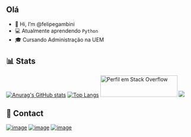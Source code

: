 ## Olá

- 👋 Hi, I’m @felipegambini
- 💻 Atualmente aprendendo `Python`
- 🎓 Cursando Administração na UEM

## 📊 Stats
[![Anurag's GitHub stats](https://github-readme-stats.vercel.app/api?username=felipegambini&show_icons=true&theme=dark&locale=pt-br)](https://github.com/anuraghazra/github-readme-stats) [![Top Langs](https://github-readme-stats.vercel.app/api/top-langs/?username=felipegambini&theme=dark&locale=pt-br&layout=compact)](https://github.com/anuraghazra/github-readme-stats)
<a href="https://pt.stackoverflow.com/users/220472/felipe-gambini"><img src="https://pt.stackoverflow.com/users/flair/220472.png?theme=dark" width="208" height="58" alt="Perfil  em Stack Overflow" title="Perfil em Stack Overflow"></a>
![](https://komarev.com/ghpvc/?username=felipegambini&color=brightgreen&label=Visitas+ao+perfil)

## 📱 Contact
[![image](https://img.shields.io/badge/Instagram-E4405F?style=for-the-badge&logo=instagram&logoColor=white)](https://www.instagram.com/felipegambini/)
[![image](https://img.shields.io/badge/GitHub-100000?style=for-the-badge&logo=github&logoColor=white)](https://github.com/felipegambini)
[![image](https://img.shields.io/badge/Twitter-1DA1F2?style=for-the-badge&logo=twitter&logoColor=white)](https://twitter.com/felipegambini)
